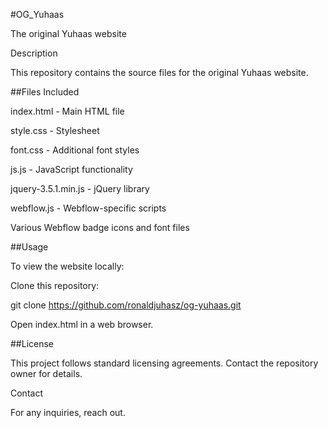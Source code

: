 #OG_Yuhaas

The original Yuhaas website

Description

This repository contains the source files for the original Yuhaas website.

##Files Included

index.html - Main HTML file

style.css - Stylesheet

font.css - Additional font styles

js.js - JavaScript functionality

jquery-3.5.1.min.js - jQuery library

webflow.js - Webflow-specific scripts

Various Webflow badge icons and font files

##Usage

To view the website locally:

Clone this repository:

git clone https://github.com/ronaldjuhasz/og-yuhaas.git

Open index.html in a web browser.

##License

This project follows standard licensing agreements. Contact the repository owner for details.

Contact

For any inquiries, reach out.

